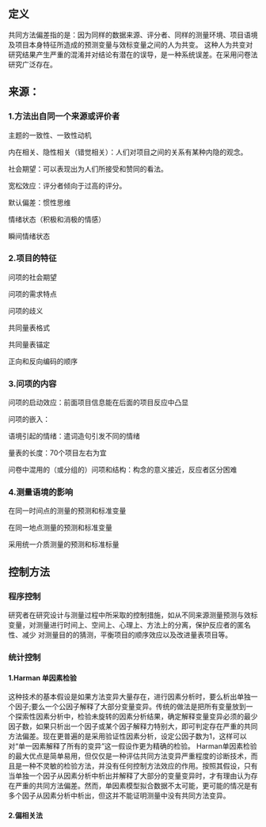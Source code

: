 ## 定义
共同方法偏差指的是：因为同样的数据来源、评分者、同样的测量环境、项目语境及项目本身特征所造成的预测变量与效标变量之间的人为共变。
这种人为共变对研究结果产生严重的混淆并对结论有潜在的误导，是一种系统误差。在采用问卷法研究广泛存在。
## 来源：
### 1.方法出自同一个来源或评价者
主题的一致性、一致性动机

内在相关、隐性相关（错觉相关）：人们对项目之间的关系有某种内隐的观念。

社会期望：可以表现出为人们所接受和赞同的看法。

宽松效应：评分者倾向于过高的评分。

默认偏差：惯性思维

情绪状态（积极和消极的情感）

瞬间情绪状态
### 2.项目的特征
问项的社会期望

问项的需求特点

问项的歧义

共同量表格式

共同量表锚定

正向和反向编码的顺序
### 3.问项的内容
问项的启动效应：前面项目信息能在后面的项目反应中凸显

问项的嵌入：

语境引起的情绪：遣词造句引发不同的情绪

量表的长度：70个项目左右为宜

问卷中混用的（或分组的）问项和结构：构念的意义接近，反应者区分困难
### 4.测量语境的影响

在同一时间点的测量的预测和标准变量

在同一地点测量的预测和标准变量

采用统一介质测量的预测和标准标量
## 控制方法
### 程序控制
研究者在研究设计与测量过程中所采取的控制措施，如从不同来源测量预测与效标变量，对测量进行时间上、空间上、心理上、方法上的分离，保护反应者的匿名性、减少
对测量目的的猜测，平衡项目的顺序效应以及改进量表项目等。
### 统计控制
#### 1.Harman 单因素检验
这种技术的基本假设是如果方法变异大量存在，进行因素分析时，要么析出单独一个因子;要么一个公因子解释了大部分变量变异。传统的做法是把所有变量放到一个探索性因素分析中，检验未旋转的因素分析结果，确定解释变量变异必须的最少因子数，如果只析出一个因子或某个因子解释力特别大，即可判定存在严重的共同方法偏差。现在更普遍的是采用验证性因素分析，设定公因子数为1，这样可以对“单一因素解释了所有的变异”这一假设作更为精确的检验。
Harman单因素检验的最大优点是简单易用，但仅仅是一种评估共同方法变异严重程度的诊断技术，而且是一种不灵敏的检验方法，并没有任何控制方法效应的作用。按照其假设，只有当单独一个因子从因素分析中析出并解释了大部分的变量变异时，才有理由认为存在严重的共同方法偏差。然而，单因素模型拟合数据不太可能，更可能的情况是有多个因子从因素分析中析出，但这并不能证明测量中没有共同方法变异。
#### 2.偏相关法
